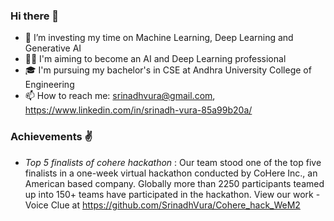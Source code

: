 ### Hi there 👋

<!--
**SrinadhVura/SrinadhVura** is a ✨ _special_ ✨ repository because its `README.md` (this file) appears on your GitHub profile.

Here are some ideas to get you started:-->


- 🔭 I’m investing my time on Machine Learning, Deep Learning and Generative AI
- 👨‍💻 I'm aiming to become an AI and Deep Learning professional
- 🎓 I'm pursuing my bachelor's in CSE at Andhra University College of Engineering
- 📫 How to reach me: srinadhvura@gmail.com, https://www.linkedin.com/in/srinadh-vura-85a99b20a/

### Achievements ✌️
- *Top 5 finalists of cohere hackathon* : Our team stood one of the top five finalists in a one-week virtual hackathon conducted by CoHere Inc., an American based company. Globally more than 2250 participants teamed up into 150+ teams have participated in the hackathon. View our work - Voice Clue at https://github.com/SrinadhVura/Cohere_hack_WeM2

